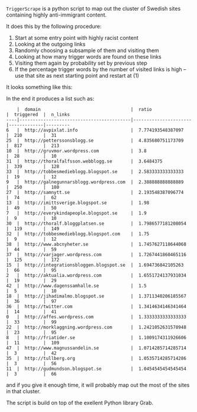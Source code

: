 `TriggerScrape` is a python script to map out the cluster of Swedish sites containing highly anti-immigrant content. 

It does this by the following procedure:

  1. Start at some entry point with highly racist content
  2. Looking at the outgoing links
  3. Randomly choosing a subsample of them and visiting them
  4. Looking at how many trigger words are found on these links
  5. Visiting them again by probability set by previous step
  6. If the percentage trigger words by the number of visited links is high – use that site as next starting point and restart at (1)

It looks something like this:



In the end it produces a list such as:

```
    |  domain                                  |  ratio               |  triggered  |  n_links
----|------------------------------------------|----------------------|-------------|---------
6   |  http://avpixlat.info                    |  7.774193548387097   |  210        |  31
25  |  http://petterssonsblogg.se              |  4.835680751173709   |  817        |  213
10  |  http://gruvmor.wordpress.com            |  3.8                 |  28         |  10
31  |  http://thoralfalfsson.webblogg.se       |  3.6484375           |  339        |  128
33  |  http://tobbesmedieblogg.blogspot.se     |  2.583333333333333   |  19         |  12
9   |  http://galnegunnarsblogg.wordpress.com  |  2.388888888888889   |  250        |  180
27  |  http://samnytt.se                       |  2.193548387096774   |  74         |  62
13  |  http://imittsverige.blogspot.se         |  1.98                |  49         |  50
7   |  http://everykindapeople.blogspot.se     |  1.9                 |  9          |  10
30  |  http://thoralf.bloggplatsen.se          |  1.7986577181208054  |  119        |  149
32  |  http://tobbesmedieblogg.blogspot.com    |  1.75                |  9          |  12
38  |  http://www.abcnyheter.se                |  1.7457627118644068  |  44         |  59
37  |  http://varjager.wordpress.com           |  1.7267441860465116  |  125        |  172
15  |  http://integrationsbloggen.blogspot.se  |  1.694736842105263   |  66         |  95
2   |  http://aktualia.wordpress.com           |  1.6551724137931034  |  19         |  29
42  |  http://www.dagenssamhalle.se            |  1.5                 |  5          |  10
18  |  http://jihadimalmo.blogspot.se          |  1.3711340206185567  |  36         |  97
36  |  http://twitter.com                      |  1.3414634146341464  |  14         |  41
0   |  http://affes.wordpress.com              |  1.3333333333333333  |  33         |  99
22  |  http://morklaggning.wordpress.com       |  1.2421052631578948  |  23         |  95
8   |  http://friatider.se                     |  1.1009174311926606  |  11         |  109
47  |  http://www.magnussandelin.se            |  1.0714285714285714  |  3          |  42
35  |  http://tullberg.org                     |  1.0535714285714286  |  3          |  56
11  |  http://gudmundson.blogspot.se           |  1.0454545454545454  |  3          |  66
``` 

and if you give it enough time, it will probably map out the most of the sites in that cluster.

The script is build on top of the exellent Python library Grab.